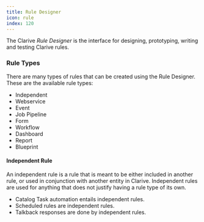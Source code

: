 ```yaml
---
title: Rule Designer
icon: rule
index: 120
---
```


The Clarive *Rule Designer* is the interface for designing, prototyping, writing and testing Clarive rules.

### Rule Types

There are many types of rules that can be created using the Rule Designer.  These are the available rule types:

- Independent
- Webservice
- Event
- Job Pipeline
- Form
- Workflow
- Dashboard
- Report
- Blueprint

#### Independent Rule

An independent rule is a rule that is meant to be either included in another rule, or used in conjunction with another
entity in Clarive.  Independent rules are used for anything that does not justify having a rule type of its own.

- Catalog Task automation entails independent rules.
- Scheduled rules are independent rules.
- Talkback responses are done by independent rules.

